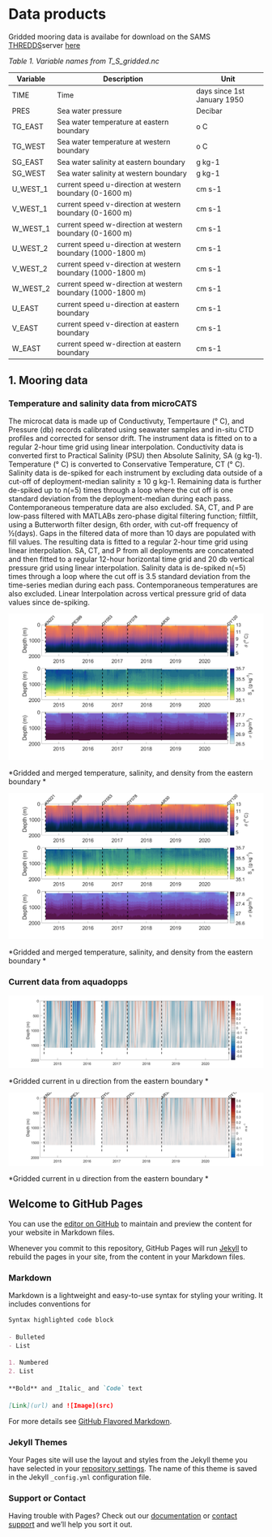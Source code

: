 # Data products

Gridded mooring data is availabe for download on the SAMS [THREDDS](https://thredds.sams.ac.uk/thredds/catalog/catalog.html)server [here](https://thredds.sams.ac.uk/thredds/catalog/lewysd/catalog.html)

*Table 1. Variable names from T_S_gridded.nc*

|     Variable    |     Description                                                      |     Unit                             |
|-----------------|----------------------------------------------------------------------|--------------------------------------|
|     TIME        |     Time                                                             |     days since 1st   January 1950    |
|     PRES        |     Sea water pressure                                               |     Decibar                          |
|     TG_EAST     |     Sea water temperature at   eastern boundary                      |     o C                              |
|     TG_WEST     |     Sea water temperature at   western boundary                      |     o C                              |
|     SG_EAST     |     Sea water salinity at   eastern boundary                         |     g kg-1                           |
|     SG_WEST     |     Sea water salinity at western   boundary                         |     g kg-1                           |
|     U_WEST_1    |     current speed u-direction   at western boundary (0-1600 m)       |     cm s-1                           |
|     V_WEST_1    |     current speed v-direction   at western boundary (0-1600 m)       |     cm s-1                           |
|     W_WEST_1    |     current speed w-direction   at western boundary (0-1600 m)       |     cm s-1                           |
|     U_WEST_2    |     current speed u-direction   at western boundary (1000-1800 m)    |     cm s-1                           |
|     V_WEST_2    |     current speed v-direction   at western boundary (1000-1800 m)    |     cm s-1                           |
|     W_WEST_2    |     current speed w-direction   at western boundary (1000-1800 m)    |     cm s-1                           |
|     U_EAST      |     current speed u-direction   at eastern boundary                  |     cm s-1                           |
|     V_EAST      |     current speed v-direction   at eastern boundary                  |     cm s-1                           |
|     W_EAST      |     current speed w-direction   at eastern boundary                  |     cm s-1                           |


## 1. Mooring data

### Temperature and salinity data from microCATS
The microcat data is made up of Conductivuty, Tempertaure (° C), and Pressure (db) records calibrated using seawater samples and in-situ CTD profiles and corrected for sensor drift. The instrument data is fitted on to a regular 2-hour time grid using linear interpolation.  Conductivity data is converted first to Practical Salinity (PSU) then Absolute Salinity, SA (g kg-1). Temperature (° C) is converted to Conservative Temperature, CT (° C). Salinity data is de-spiked for each instrument by excluding data outside of a cut-off of deployment-median salinity ± 10 g kg-1. Remaining data is further de-spiked up to n(=5) times through a loop where the cut off is one standard deviation from the deployment-median during each pass.  Contemporaneous temperature data are also excluded. SA, CT, and P are low-pass filtered with MATLABs zero-phase digital filtering function; filtfilt, using a Butterworth filter design, 6th order, with cut-off frequency of ½(days). Gaps in the filtered data of more than 10 days are populated with fill values. The resulting data is fitted to a regular 2-hour time grid using linear interpolation. SA, CT, and P from all deployments are concatenated and then fitted to a regular 12-hour horizontal time grid and 20 db vertical pressure grid using linear interpolation. Salinity data is de-spiked n(=5) times through a loop where the cut off is 3.5 standard deviation from the time-series median during each pass.  Contemporaneous temperatures are also excluded. Linear Interpolation across vertical pressure grid of data values since de-spiking.  

![png](img/EAST_TS.png)

*Gridded and merged temperature, salinity, and density from the eastern boundary *

![png](img/WEST_TS.png)

*Gridded and merged temperature, salinity, and density from the eastern boundary *

### Current data from aquadopps

![png](img/WEST_1_NOR_U.png)

*Gridded current in u direction from the eastern boundary *

![png](img/WEST_1_NOR_V.png)

*Gridded current in u direction from the eastern boundary *

## Welcome to GitHub Pages

You can use the [editor on GitHub](https://github.com/ScotMarPhys/ScotMarPhys.OSNAP-Mooring-Processing.io/edit/gh-pages/index.md) to maintain and preview the content for your website in Markdown files.

Whenever you commit to this repository, GitHub Pages will run [Jekyll](https://jekyllrb.com/) to rebuild the pages in your site, from the content in your Markdown files.

### Markdown

Markdown is a lightweight and easy-to-use syntax for styling your writing. It includes conventions for

```markdown
Syntax highlighted code block

- Bulleted
- List

1. Numbered
2. List

**Bold** and _Italic_ and `Code` text

[Link](url) and ![Image](src)
```

For more details see [GitHub Flavored Markdown](https://guides.github.com/features/mastering-markdown/).

### Jekyll Themes

Your Pages site will use the layout and styles from the Jekyll theme you have selected in your [repository settings](https://github.com/ScotMarPhys/ScotMarPhys.OSNAP-Mooring-Processing.io/settings/pages). The name of this theme is saved in the Jekyll `_config.yml` configuration file.

### Support or Contact

Having trouble with Pages? Check out our [documentation](https://docs.github.com/categories/github-pages-basics/) or [contact support](https://support.github.com/contact) and we’ll help you sort it out.
